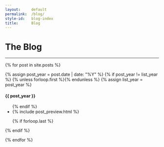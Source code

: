 ```yaml
---
layout:     default
permalink:  /blog/
style-id:   blog-index
title:      Blog
---
```


# The Blog

<hr />

{% for post in site.posts %}

{% assign post_year = post.date | date: "%Y" %}
{% if post_year != list_year %}
  {% unless forloop.first %}</ul>{% endunless %}
  {% assign list_year = post_year %}
  <h4 id="year-{{ list_year }}">{{ post_year }}</h4>
  <ul class="post-list">
{% endif %}

<li>
  {% include post_preview.html %}
</li>

{% if forloop.last %}</ul>{% endif %}

{% endfor %}